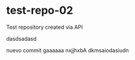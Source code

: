 # test-repo-02
Test repository created via API

dasdsadasd

nuevo commit gaaaaaa
nxjjhxbA
dkmsaiodasiudn